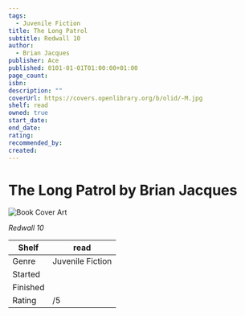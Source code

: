 ```yaml
---
tags:
  - Juvenile Fiction
title: The Long Patrol
subtitle: Redwall 10
author:
  - Brian Jacques
publisher: Ace
published: 0101-01-01T01:00:00+01:00
page_count:
isbn:
description: ""
coverUrl: https://covers.openlibrary.org/b/olid/-M.jpg
shelf: read
owned: true
start_date:
end_date:
rating:
recommended_by:
created:
---
```


# The Long Patrol by Brian Jacques

![Book Cover Art](https://covers.openlibrary.org/b/olid/-M.jpg)

_Redwall 10_

| Shelf | read |
| --- | --- |
| Genre | Juvenile Fiction |
| Started |  |
| Finished |  |
| Rating | /5 |


